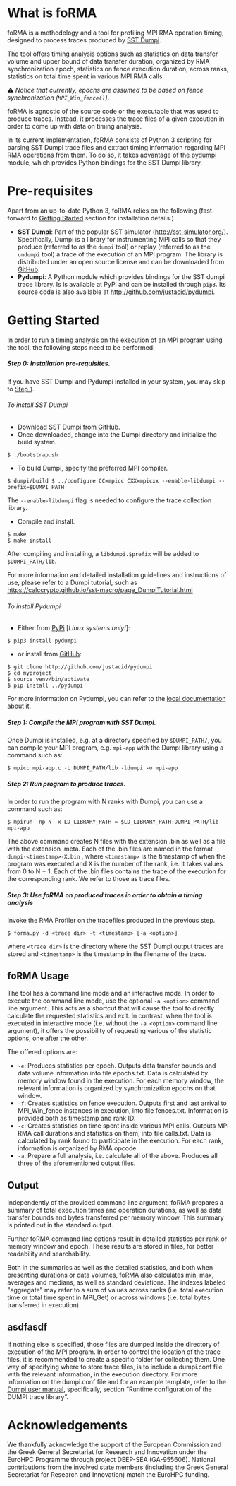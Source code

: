 # What is foRMA

foRMA is a methodology and a tool for profiling MPI RMA operation timing, designed to process traces produced by [SST Dumpi](https://github.com/justacid/pydumpi). 

The tool offers timing analysis options such as statistics on data transfer volume and upper bound of data transfer duration, organized by RMA  synchronization epoch, statistics on fence execution duration, across ranks, statistics on total time spent in various MPI RMA calls.

⚠️ _Notice that currently, epochs are assumed to be based on fence synchronization (```MPI_Win_fence()```)_.

foRMA is agnostic of the source code or the executable that was used to produce traces. Instead, it processes the trace files of a given execution in order to come up with data on timing analysis. 

In its current implementation, foRMA consists of Python 3 scripting for parsing SST Dumpi trace files and extract timing information regarding MPI RMA operations from them. To do so, it takes advantage of the [pydumpi](https://github.com/justacid/pydumpi) module, which provides Python bindings for the SST Dumpi library. 

# Pre-requisites

Apart from an up-to-date Python 3, foRMA relies on the following (fast-forward to  [Getting Started](#getting-started) section for installation details.)

* **SST Dumpi**: Part of the popular SST simulator (http://sst-simulator.org/). Specifically, Dumpi is a library for instrumenting MPI calls so that they produce (referred to as the `dumpi` tool) or replay (referred to as the `undumpi` tool) a trace of the execution of an MPI program. The library is distributed under an open source license and can be downloaded from [GitHub](https://github.com/sstsimulator/sst-dumpi). 
* **Pydumpi**: A Python module which provides bindings for the SST dumpi trace library. Is is available at PyPi and can be installed through `pip3`. Its source code is also available at http://github.com/justacid/pydumpi.


# Getting Started

In order to run a timing analysis on the execution of an MPI program using the tool, the following steps need to be performed:

##### Step 0: Installation pre-requisites.
If you have SST Dumpi and Pydumpi installed in your system, you may skip to [Step 1](#step-1).


###### To install SST Dumpi
* Download SST Dumpi from [GitHub](https://github.com/sstsimulator/sst-dumpi).
* Once downloaded, change into the Dumpi directory and initialize the build system.

```
$ ./bootstrap.sh
```
* To build Dumpi, specify the preferred MPI compiler.

```
$ dumpi/build $ ../configure CC=mpicc CXX=mpicxx --enable-libdumpi --prefix=$DUMPI_PATH
```
The `--enable-libdumpi` flag is needed to configure the trace collection library. 

* Compile and install.

```
$ make
$ make install
``` 
After compiling and installing, a `libdumpi.$prefix` will be added to `$DUMPI_PATH/lib`.

For more information and detailed installation guidelines and instructions of use, please refer to a Dumpi tutorial, such as https://calccrypto.github.io/sst-macro/page_DumpiTutorial.html

###### To install Pydumpi
* Either from [PyPi](https://pypi.org/project/pydumpi/) \[_Linux systems only!_\]: 

```
$ pip3 install pydumpi
```

* or install from [GitHub](http://github.com/justacid/pydumpi):

```
$ git clone http://github.com/justacid/pydumpi
$ cd myproject
$ source venv/bin/activate
$ pip install ../pydumpi
```

For more information on Pydumpi, you can refer to the [local documentation](doc/pydumpi.md) about it.

##### Step 1: Compile the MPI program with SST Dumpi. 

Once Dumpi is installed, e.g. at a directory specified by `$DUMPI_PATH/`, you can compile your MPI program, e.g. `mpi-app` with the Dumpi library using a command such as:

```
$ mpicc mpi-app.c -L DUMPI_PATH/lib -ldumpi -o mpi-app
```


##### Step 2: Run program to produce traces. 

In order to run the program with N ranks with Dumpi, you can use a command such as:

```
$ mpirun -np N -x LD_LIBRARY_PATH = $LD_LIBRARY_PATH:DUMPI_PATH/lib mpi-app
```
The above command creates N files with the extension .bin as well as a file with the extension .meta. Each of the .bin files are named in the format `dumpi-<timestamp>-X.bin` , where `<timestamp>` is the timestamp of when the program was executed and X is the number of the rank, i.e. it takes values from 0 to N − 1. Each of the .bin files contains the trace of the execution for
the corresponding rank. We refer to those as trace files.

##### Step 3: Use foRMA on produced traces in order to obtain a timing analysis

Invoke the RMA Profiler on the tracefiles produced in the previous step. 

```
$ forma.py -d <trace dir> -t <timestamp> [-a <option>]
```
where `<trace dir>` is the directory where the SST Dumpi output traces are stored and `<timestamp>` is the timestamp in the filename of the trace. 


## foRMA Usage

The tool has a command line mode and an interactive mode. In order to execute the command line mode, use the optional `-a <option>` command line argument. This acts as a shortcut that will cause the tool to directly calculate the requested statistics and exit. In contrast, when the tool is executed in interactive mode (i.e. without the `-a <option>` command line argument), it offers the possibility of requesting various of the statistic options, one after the other.

The offered options are:

- `-e`: Produces statistics per epoch.
Outputs data transfer bounds and data volume information into file epochs.txt. Data is calculated by memory window found in the execution. For each memory window, the relevant information is organized by synchronization epochs on that window. 
- `-f`: Creates statistics on fence execution. 
Outputs first and last arrival to MPI_Win_fence instances in execution, into file fences.txt. Information is provided both as timestamp and rank ID.  
- `-c`: Creates statistics on time spent inside various MPI calls.
Outputs MPI RMA call durations and statistics on them, into file calls.txt. Data is calculated by rank found to participate in the execution. For each rank, information is organized by RMA opcode. 
- `-a`: Prepare a full analysis, i.e. calculate all of the above. Produces all three of the aforementioned output files. 

## Output
Independently of the provided command line argument, foRMA prepares a summary of total execution times and operation durations, as well as data transfer bounds and bytes transferred per memory window. This summary is printed out in the standard output. 

Further foRMA command line options result in detailed statistics per rank or memory window and epoch. These results are stored in files, for better readability and searchability. 

Both in the summaries as well as the detailed statistics, and both when presenting durations or data volumes, foRMA also calculates min, max, averages and medians, as well as standard deviations. The indexes labeled "aggregate" may refer to a sum of values across ranks (i.e. total execution time or total time spent in MPI_Get) or across windows (i.e. total bytes transferred in execution).

## asdfasdf

If nothing else is specified, those files are dumped inside the directory of execution of the MPI program. In order to control the location of the trace files, it is recommended to create a specific folder for collecting them. One way of specifying where to store trace files, is to include a dumpi.conf file with the relevant information, in the execution directory. For more information on the dumpi.conf file and for an example template, refer to the [Dumpi user manual](https://github.com/sstsimulator/sst-dumpi/blob/master/docs/user.dox), specifically, section ”Runtime configuration of the DUMPI trace library”.



# Acknowledgements

We thankfully acknowledge the support of the European Commission and the Greek General Secretariat for Research and Innovation under the EuroHPC Programme through project DEEP-SEA (GA-955606). National contributions from the involved state members (including the Greek General Secretariat for Research and Innovation) match the EuroHPC funding.
